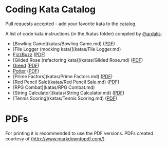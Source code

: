 Coding Kata Catalog
===================

Pull requests accepted - add your favorite kata to the catalog.

A list of code kata instructions (in the /katas folder) compiled by [@ardalis](http://twitter.com/ardalis):

- [Bowling Game](katas/Bowling Game.md) ([PDF](https://github.com/ardalis/kata-catalog/raw/master/katas/Bowling%20Game.pdf))
- [File Logger (mocking kata)](katas/File Logger.md)
- [FizzBuzz](katas/FizzBuzz.md) ([PDF](https://github.com/ardalis/kata-catalog/raw/master/katas/FizzBuzz.pdf))
- [Gilded Rose (refactoring kata)](katas/Gilded Rose.md)  ([PDF](https://github.com/ardalis/kata-catalog/raw/master/katas/Gilded%20Rose.pdf))
- [Greed](katas/Greed.md) ([PDF](https://github.com/ardalis/kata-catalog/raw/master/katas/Greed.pdf))
- [Potter](katas/Potter.md) ([PDF](https://github.com/ardalis/kata-catalog/raw/master/katas/Potter.pdf))
- [Prime Factors](katas/Prime Factors.md)  ([PDF](https://github.com/ardalis/kata-catalog/raw/master/katas/Prime%20Factors.pdf))
- [Red Pencil Sale](katas/Red Pencil Sale.md) ([PDF](https://github.com/ardalis/kata-catalog/raw/master/katas/Red%20Pencil%20Sale.pdf))
- [RPG Combat](katas/RPG Combat.md)
- [String Calculator](katas/String Calculator.md) ([PDF](https://github.com/ardalis/kata-catalog/raw/master/katas/String%20Calculator.pdf))
- [Tennis Scoring](katas/Tennis Scoring.md) ([PDF](https://github.com/ardalis/kata-catalog/raw/master/katas/Tennis%20Scoring.pdf))

# PDFs #

For printing it is recommended to use the PDF versions. PDFs created courtesy of (http://www.markdowntopdf.com/).
